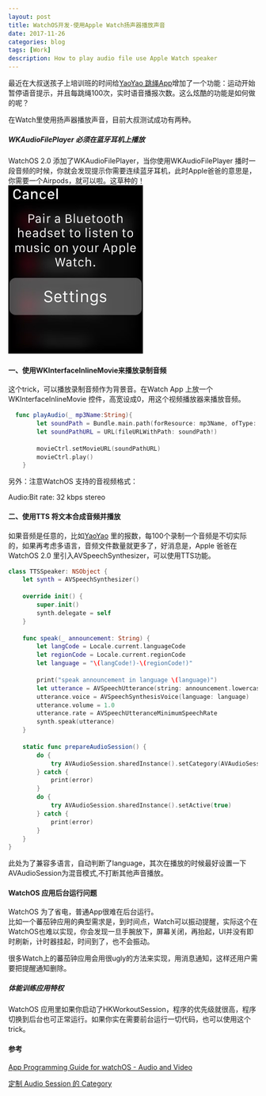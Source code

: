 ```yaml
---
layout: post
title: WatchOS开发-使用Apple Watch扬声器播放声音
date: 2017-11-26
categories: blog
tags: [Work]
description: How to play audio file use Apple Watch speaker
---
```


最近在大叔送孩子上培训班的时间给[YaoYao 跳绳App](http://haozes.me/blog/2017/07/01/yaoyao/)增加了一个功能：运动开始暂停语音提示，并且每跳绳100次，实时语音播报次数。这么炫酷的功能是如何做的呢？  

在Watch里使用扬声器播放声音，目前大叔测试成功有两种。

##### WKAudioFilePlayer 必须在蓝牙耳机上播放
WatchOS 2.0 添加了WKAudioFilePlayer，当你使用WKAudioFilePlayer 播时一段音频的时候，你就会发现提示你需要连续蓝牙耳机，此时Apple爸爸的意思是，你需要一个Airpods，就可以啦。这草种的！
![image](/img/post/006tKfTcgy1flvs6o4jppj307k09gaag.jpg)


#### 一、使用WKInterfaceInlineMovie来播放录制音频
这个trick，可以播放录制音频作为背景音。在Watch App 上放一个WKInterfaceInlineMovie 控件，高宽设成0，用这个视频播放器来播放音频。

```swift
  func playAudio(_ mp3Name:String){
        let soundPath = Bundle.main.path(forResource: mp3Name, ofType: "mp3")
        let soundPathURL = URL(fileURLWithPath: soundPath!)
        
        movieCtrl.setMovieURL(soundPathURL)
        movieCtrl.play()
    }
```

另外：注意WatchOS 支持的音视频格式：
	
Audio:Bit rate: 32 kbps stereo

#### 二、使用TTS 将文本合成音频并播放
如果音频是任意的，比如[YaoYao](https://itunes.apple.com/cn/app/yaoyao-jump-rope-counter/id1179393901?l=en&mt=8) 里的报数，每100个录制一个音频是不切实际的，如果再考虑多语言，音频文件数量就更多了，好消息是，Apple 爸爸在WatchOS 2.0 里引入AVSpeechSynthesizer，可以使用TTS功能。
```swift
class TTSSpeaker: NSObject {
    let synth = AVSpeechSynthesizer()
    
    override init() {
        super.init()
        synth.delegate = self
    }
    
    func speak(_ announcement: String) {
        let langCode = Locale.current.languageCode
        let regionCode = Locale.current.regionCode
        let language = "\(langCode!)-\(regionCode!)"
        
        print("speak announcement in language \(language)")
        let utterance = AVSpeechUtterance(string: announcement.lowercased())
        utterance.voice = AVSpeechSynthesisVoice(language: language)
        utterance.volume = 1.0
        utterance.rate = AVSpeechUtteranceMinimumSpeechRate
        synth.speak(utterance)
    }
    
    static func prepareAudioSession() {
        do {
            try AVAudioSession.sharedInstance().setCategory(AVAudioSessionCategoryPlayback, with: .mixWithOthers)
        } catch {
            print(error)
        }
        do {
            try AVAudioSession.sharedInstance().setActive(true)
        } catch {
            print(error)
        }
    }
}

```
此处为了兼容多语言，自动判断了language，其次在播放的时候最好设置一下AVAudioSession为混音模式,不打断其他声音播放。

#### WatchOS 应用后台运行问题
WatchOS 为了省电，普通App很难在后台运行。  
比如一个蕃茄钟应用的典型需求是，到时间点，Watch可以振动提醒，实际这个在WatchOS也难以实现，你会发现一旦手腕放下，屏幕关闭，再抬起，UI并没有即时刷新，计时器挂起，时间到了，也不会振动。    

很多Watch上的蕃茄钟应用会用很ugly的方法来实现，用消息通知，这样还用户需要把提醒通知删除。

##### 体能训练应用特权
WatchOS 应用里如果你启动了HKWorkoutSession，程序的优先级就很高，程序切换到后台也可正常运行。如果你实在需要前台运行一切代码，也可以使用这个trick。



#### 参考
[App Programming Guide for watchOS - Audio and Video](https://developer.apple.com/library/content/documentation/General/Conceptual/WatchKitProgrammingGuide/AudioandVideo.html)  

[定制 Audio Session 的 Category](http://www.samirchen.com/ios-avaudiosession-3/)
